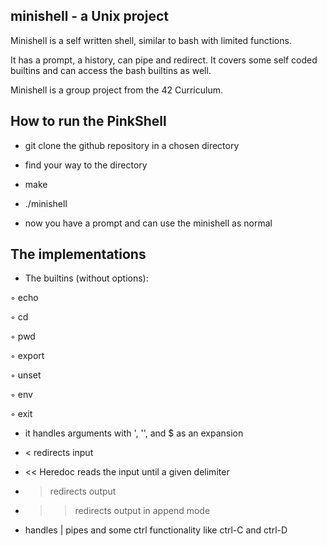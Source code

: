 ##  minishell - a Unix project

Minishell is a self written shell, similar to bash with limited functions. 

It has a prompt, a history, can pipe and redirect. 
It covers some self coded builtins and can access the bash builtins as well.

Minishell is a group project from the 42 Curriculum. 

## How to run the PinkShell

- git clone the github repository in a chosen directory
- find your way to the directory
- make
- ./minishell

- now you have a prompt and can use the minishell as normal

## The implementations

- The builtins (without options):
  
◦ echo

◦ cd

◦ pwd 

◦ export 

◦ unset 

◦ env 

◦ exit

- it handles arguments with ', '', and $ as an expansion
- <  redirects input
- << Heredoc reads the input until a given delimiter
- > redirects output
- >> redirects output in append mode

- handles | pipes and some ctrl functionality like ctrl-C and ctrl-D

